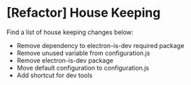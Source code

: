 # [Refactor] House Keeping
Find a list of house keeping changes below:
- Remove dependency to electron-is-dev required package
- Remove unused variable from configuration.js
- Remove electron-is-dev package
- Move default configuration to configuration.js
- Add shortcut for dev tools